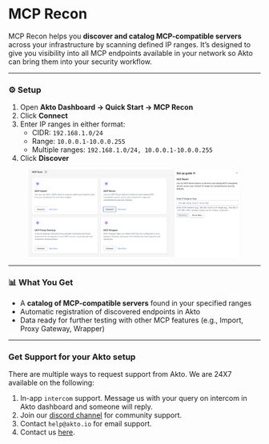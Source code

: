 # MCP Recon

MCP Recon helps you **discover and catalog MCP-compatible servers** across your infrastructure by scanning defined IP ranges. It’s designed to give you visibility into all MCP endpoints available in your network so Akto can bring them into your security workflow.

***

### ⚙️ Setup

1. Open **Akto Dashboard → Quick Start → MCP Recon**
2. Click **Connect**
3. Enter IP ranges in either format:
   * CIDR: `192.168.1.0/24`
   * Range: `10.0.0.1-10.0.0.255`
   * Multiple ranges: `192.168.1.0/24, 10.0.0.1-10.0.0.255`
4. Click **Discover**

<figure><img src="../../.gitbook/assets/image (1).png" alt=""><figcaption></figcaption></figure>

***

### 📊 What You Get

* A **catalog of MCP-compatible servers** found in your specified ranges
* Automatic registration of discovered endpoints in Akto
* Data ready for further testing with other MCP features (e.g., Import, Proxy Gateway, Wrapper)

***

### Get Support for your Akto setup

There are multiple ways to request support from Akto. We are 24X7 available on the following:

1. In-app `intercom` support. Message us with your query on intercom in Akto dashboard and someone will reply.
2. Join our [discord channel](https://www.akto.io/community) for community support.
3. Contact `help@akto.io` for email support.
4. Contact us [here](https://www.akto.io/contact-us).
